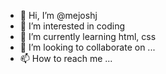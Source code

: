 - 👋 Hi, I’m @mejoshj
- 👀 I’m interested in coding
- 🌱 I’m currently learning html, css
- 💞️ I’m looking to collaborate on ...
- 📫 How to reach me ...

<!---
mejoshj/mejoshj is a ✨ special ✨ repository because its `README.md` (this file) appears on your GitHub profile.
You can click the Preview link to take a look at your changes.
--->
